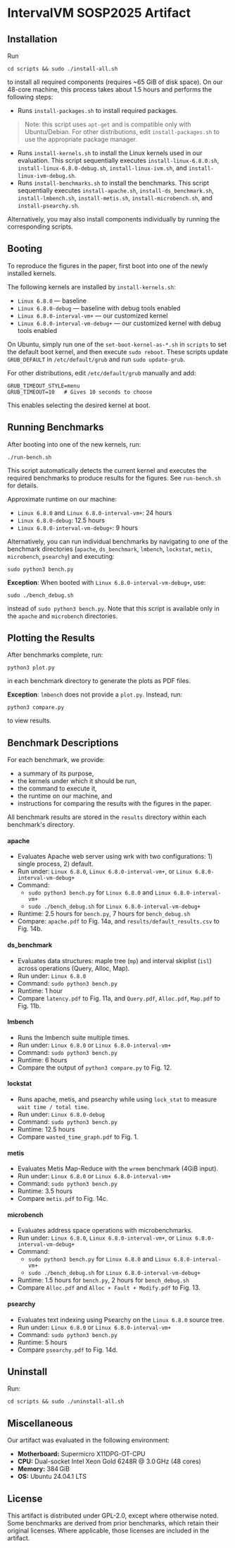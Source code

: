# IntervalVM SOSP2025 Artifact

## Installation
Run
```
cd scripts && sudo ./install-all.sh
```
to install all required components (requires ~65 GiB of disk space). On our 48-core machine, this process takes about 1.5 hours and performs the following steps:
* Runs `install-packages.sh` to install required packages.
> Note: this script uses `apt-get` and is compatible only with Ubuntu/Debian. For other distributions, edit `install-packages.sh` to use the appropriate package manager.
* Runs `install-kernels.sh` to install the Linux kernels used in our evaluation. This script sequentially executes `install-linux-6.8.0.sh`, `install-linux-6.8.0-debug.sh`, `install-linux-ivm.sh`, and `install-linux-ivm-debug.sh`.
* Runs `install-benchmarks.sh` to install the benchmarks. This script sequentially executes `install-apache.sh`, `install-ds_benchmark.sh`, `install-lmbench.sh`, `install-metis.sh`, `install-microbench.sh`, and `install-psearchy.sh`.

Alternatively, you may also install components individually by running the corresponding scripts.

## Booting
To reproduce the figures in the paper, first boot into one of the newly installed kernels.

The following kernels are installed by `install-kernels.sh`:
* `Linux 6.8.0` — baseline
* `Linux 6.8.0-debug` — baseline with debug tools enabled
* `Linux 6.8.0-interval-vm+` — our customized kernel
* `Linux 6.8.0-interval-vm-debug+` — our customized kernel with debug tools enabled

On Ubuntu, simply run one of the `set-boot-kernel-as-*.sh` in `scripts` to set the default boot kernel, and then execute `sudo reboot`.
These scripts update `GRUB_DEFAULT` in `/etc/default/grub` and run `sudo update-grub`.

For other distributions, edit `/etc/default/grub` manually and add:
```
GRUB_TIMEOUT_STYLE=menu
GRUB_TIMEOUT=10   # Gives 10 seconds to choose
```

This enables selecting the desired kernel at boot.

## Running Benchmarks
After booting into one of the new kernels, run:
```
./run-bench.sh
```
This script automatically detects the current kernel and executes the required benchmarks to produce results for the figures.
See `run-bench.sh` for details.

Approximate runtime on our machine:
* `Linux 6.8.0` and `Linux 6.8.0-interval-vm+`: 24 hours
* `Linux 6.8.0-debug`: 12.5 hours
* `Linux 6.8.0-interval-vm-debug+`: 9 hours

Alternatively, you can run individual benchmarks by navigating to one of the benchmark directories (`apache`, `ds_benchmark`, `lmbench`, `lockstat`, `metis`, `microbench`, `psearchy`) and executing:
```
sudo python3 bench.py
```

**Exception**: When booted with `Linux 6.8.0-interval-vm-debug+`, use:
```
sudo ./bench_debug.sh
```
instead of `sudo python3 bench.py`.
Note that this script is available only in the `apache` and `microbench` directories.

## Plotting the Results
After benchmarks complete, run:
```
python3 plot.py
```
in each benchmark directory to generate the plots as PDF files.

**Exception**: `lmbench` does not provide a `plot.py`. Instead, run:
```
python3 compare.py
```
to view results.

## Benchmark Descriptions
For each benchmark, we provide:
* a summary of its purpose,
* the kernels under which it should be run,
* the command to execute it,
* the runtime on our machine, and
* instructions for comparing the results with the figures in the paper.

All benchmark results are stored in the `results` directory within each benchmark's directory.

#### apache
* Evaluates Apache web server using wrk with two configurations: 1) single process, 2) default.
* Run under: `Linux 6.8.0`, `Linux 6.8.0-interval-vm+`, or `Linux 6.8.0-interval-vm-debug+`
* Command:
  - `sudo python3 bench.py` for `Linux 6.8.0` and `Linux 6.8.0-interval-vm+`
  - `sudo ./bench_debug.sh` for `Linux 6.8.0-interval-vm-debug+`
* Runtime: 2.5 hours for `bench.py`, 7 hours for `bench_debug.sh`
* Compare: `apache.pdf` to Fig. 14a, and `results/default_results.csv` to Fig. 14b.

#### ds_benchmark
* Evaluates data structures: maple tree (`mp`) and interval skiplist (`isl`) across operations (Query, Alloc, Map).
* Run under: `Linux 6.8.0`
* Command: `sudo python3 bench.py`
* Runtime: 1 hour
* Compare `latency.pdf` to Fig. 11a, and `Query.pdf`, `Alloc.pdf`, `Map.pdf` to Fig. 11b.

#### lmbench
* Runs the lmbench suite multiple times.
* Run under: `Linux 6.8.0` or `Linux 6.8.0-interval-vm+`
* Command: `sudo python3 bench.py`
* Runtime: 6 hours
* Compare the output of `python3 compare.py` to Fig. 12.

#### lockstat
* Runs apache, metis, and psearchy while using `lock_stat` to measure `wait time / total time`.
* Run under: `Linux 6.8.0-debug`
* Command: `sudo python3 bench.py`
* Runtime: 12.5 hours
* Compare `wasted_time_graph.pdf` to Fig. 1.

#### metis
* Evaluates Metis Map-Reduce with the `wrmem` benchmark (4GiB input).
* Run under: `Linux 6.8.0` or `Linux 6.8.0-interval-vm+`
* Command: `sudo python3 bench.py`
* Runtime: 3.5 hours
* Compare `metis.pdf` to Fig. 14c.

#### microbench
* Evaluates address space operations with microbenchmarks.
* Run under: `Linux 6.8.0`, `Linux 6.8.0-interval-vm+`, or `Linux 6.8.0-interval-vm-debug+`
* Command:
  - `sudo python3 bench.py` for `Linux 6.8.0` and `Linux 6.8.0-interval-vm+`
  - `sudo ./bench_debug.sh` for `Linux 6.8.0-interval-vm-debug+`
* Runtime: 1.5 hours for `bench.py`, 2 hours for `bench_debug.sh`
* Compare `Alloc.pdf` and `Alloc + Fault + Modify.pdf` to Fig. 13.

#### psearchy
* Evaluates text indexing using Psearchy on the `Linux 6.8.0` source tree.
* Run under: `Linux 6.8.0` or `Linux 6.8.0-interval-vm+`
* Command: `sudo python3 bench.py`
* Runtime: 5 hours
* Compare `psearchy.pdf` to Fig. 14d.

## Uninstall
Run:
```
cd scripts && sudo ./uninstall-all.sh
```

## Miscellaneous
Our artifact was evaluated in the following environment:

* **Motherboard:** Supermicro X11DPG-OT-CPU
* **CPU:** Dual-socket Intel Xeon Gold 6248R @ 3.0 GHz (48 cores)
* **Memory:** 384 GiB
* **OS:** Ubuntu 24.04.1 LTS

## License
This artifact is distributed under GPL-2.0, except where otherwise noted.
Some benchmarks are derived from prior benchmarks, which retain their original licenses.
Where applicable, those licenses are included in the artifact.

